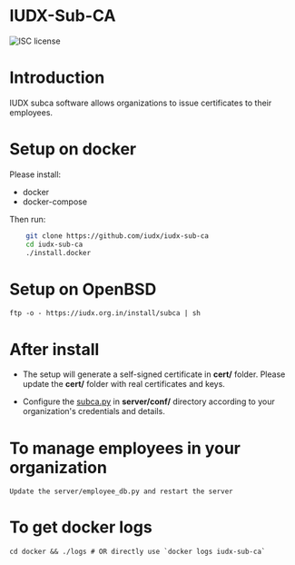 # IUDX-Sub-CA

![ISC license](https://img.shields.io/badge/license-ISC-blue.svg)

# Introduction

IUDX subca software allows organizations to issue certificates to their employees.

# Setup on docker

Please install:

- docker
- docker-compose

Then run:

```bash
	git clone https://github.com/iudx/iudx-sub-ca
	cd iudx-sub-ca
	./install.docker
```

# Setup on OpenBSD 

	ftp -o - https://iudx.org.in/install/subca | sh

# After install 

- The setup will generate a self-signed certificate in **cert/** folder. Please update the **cert/** folder with real certificates and keys.
 
- Configure the [subca.py](https://github.com/iudx/iudx-sub-ca/blob/master/server/conf/subca.py "subca.py") in **server/conf/** directory according to your organization's credentials and details.

# To manage employees in your organization 

	Update the server/employee_db.py and restart the server

# To get docker logs

    cd docker && ./logs # OR directly use `docker logs iudx-sub-ca`
